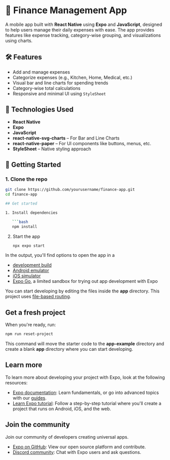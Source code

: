 # 📱 Finance Management App

A mobile app built with **React Native** using **Expo** and **JavaScript**, designed to help users manage their daily expenses with ease. The app provides features like expense tracking, category-wise grouping, and visualizations using charts.

## 🛠 Features

- Add and manage expenses
- Categorize expenses (e.g., Kitchen, Home, Medical, etc.)
- Visual bar and line charts for spending trends
- Category-wise total calculations
- Responsive and minimal UI using `StyleSheet`

## 📱 Technologies Used

- **React Native**
- **Expo**
- **JavaScript**
- **react-native-svg-charts** – For Bar and Line Charts
- **react-native-paper** – For UI components like buttons, menus, etc.
- **StyleSheet** – Native styling approach

## 🚀 Getting Started

### 1. Clone the repo

```bash
git clone https://github.com/yourusername/finance-app.git
cd finance-app

## Get started

1. Install dependencies

   ```bash
   npm install
   ```

2. Start the app

   ```bash
   npx expo start
   ```

In the output, you'll find options to open the app in a

- [development build](https://docs.expo.dev/develop/development-builds/introduction/)
- [Android emulator](https://docs.expo.dev/workflow/android-studio-emulator/)
- [iOS simulator](https://docs.expo.dev/workflow/ios-simulator/)
- [Expo Go](https://expo.dev/go), a limited sandbox for trying out app development with Expo

You can start developing by editing the files inside the **app** directory. This project uses [file-based routing](https://docs.expo.dev/router/introduction).

## Get a fresh project

When you're ready, run:

```bash
npm run reset-project
```

This command will move the starter code to the **app-example** directory and create a blank **app** directory where you can start developing.

## Learn more

To learn more about developing your project with Expo, look at the following resources:

- [Expo documentation](https://docs.expo.dev/): Learn fundamentals, or go into advanced topics with our [guides](https://docs.expo.dev/guides).
- [Learn Expo tutorial](https://docs.expo.dev/tutorial/introduction/): Follow a step-by-step tutorial where you'll create a project that runs on Android, iOS, and the web.

## Join the community

Join our community of developers creating universal apps.

- [Expo on GitHub](https://github.com/expo/expo): View our open source platform and contribute.
- [Discord community](https://chat.expo.dev): Chat with Expo users and ask questions.
